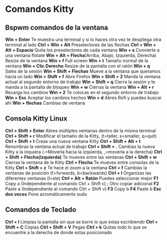 # Comandos Kitty

## Bspwm comandos de la ventana

**Win + Enter** Te muestra una terminal y si lo haces otra vez te despliega otra terminal al lado
**Ctrl + Win + Alt** Preselectores de las flechas
**Ctrl + Win + Alt** **+ Espacio** Quita los preselectores de cada ventana
**Win + s** Convierte a una ventana flotate
**Win + Alt + Flecha**(Arriba, Abajo, Izquierda, Derecha) Resize de la ventana
**Win + f** Full screen
**Win + t** Tamaño normal de la ventana
**Win + Clic Derecho** Resize de la pantalla con el ratón
**Win + q** Sales de la sesión
**Win + Shift + Flechas** Mueve a la ventana que queramos hacia un lado
**Win + Shift + f** Abre Firefox
**Win + Shift + 2** Manda la ventana actual al segundo entorno de trabajo
**Win + Shift + q** Cierra la sesión y te manda a la pantalla de bloqueo
**Win + w** Cierras la ventana
**Win + Alt + r** Recarga los cambios
**Win + 2** Te colocas en el segundo entorno de trabajo
**Win + Esc** Aceptar los cambios hechos
**Win + d** Abres Rofi y puedes buscar ahí
**Win + flechas** Cambias de ventana

## Consola Kitty Linux

**Ctrl + Shift + Enter**  Abres múltiples ventanas dentro de la misma terminal
**Ctrl + Shift + r**  Modificar el tamaño de la Kitty, (t=taller, s=smaller, q=quit)
**Ctrl + Shift + t**  Creas una nueva ventana Kitty
**Ctrl + Shift + Alt + t**  Renombras la ventana actual de trabajo
**Ctrl + Shift + .**  Cambias la nueva Kitty a la inquiera (.=Moverla hacia la izquierda, ,=moverla a la derecha)
**Ctrl + Shift + Flecha(Izquierda)** Te mueves entre las ventanas
**Ctrl + Shift + w** Cierras la ventana de la Kitty
**Ctrl + Flecha** Te mueves entre consolas de la Kitty
**Ctrl + Shift + z** Te hace el zoom a la ventana
**Ctrl + f** Cambias la ventanas de posición (f=forwards, b=backwards)
**Ctrl + l** Organizas las diferentes ventanas (l=ele)
**Ctrl + Alt + Ratón** Puedes seleccionar mejor
**F1** Copy a (Independiente al comando Ctrl + Shift c) ; Otro copiar adicional
**F2** Paste a (Independiente al comando Ctrl + Shift v)
**F3** Copy b
**F4** Paste b
**Esc dos veces** Pone acromáticamente sudo

## Comandos de Teclado

**Ctrl + l** Limpias la pantalla sin que se borre lo que estas escribiendo
**Ctrl + Shift + C** Copias
**Ctrl + Shift + V** Pegas
**Ctrl + k** Quitas todo lo que se encuentre a la derecha de donde estas posicionado